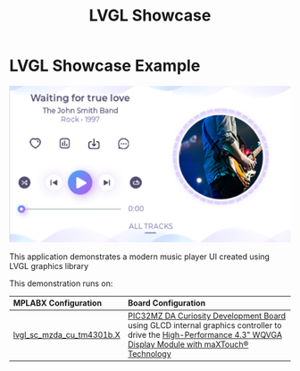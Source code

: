 ﻿---
parent: Example Applications
title: LVGL Showcase 
nav_order: 2
---

# LVGL Showcase Example

![](./../../images/lvgl_showcase.png)

This application demonstrates a modern music player UI created using LVGL graphics library

This demonstration runs on:

|MPLABX Configuration|Board Configuration|
|:-------------------|:------------------|
|[lvgl\_sc\_mzda\_cu\_tm4301b.X](./firmware/lvgl_sc_mzda_cu_tm4301b.X/readme.md)| [PIC32MZ DA Curiosity Development Board](https://www.microchip.com/DevelopmentTools/ProductDetails/PartNO/EV87D54A) using GLCD internal graphics controller to drive the [High-Performance 4.3" WQVGA Display Module with maXTouch® Technology](https://www.microchip.com/DevelopmentTools/ProductDetails/PartNO/AC320005-4)|


 
